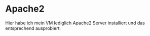 # Apache2

Hier habe ich mein VM lediglich Apache2 Server installiert und das entsprechend ausprobiert.